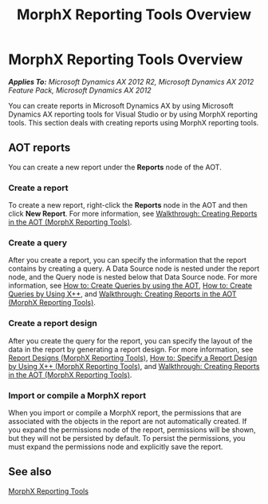 ﻿---
title: MorphX Reporting Tools Overview
TOCTitle: MorphX Reporting Tools Overview
ms:assetid: 0a0b6d19-aa25-49e8-8889-0786633579f1
ms:mtpsurl: https://technet.microsoft.com/en-us/library/Cc967358(v=AX.60)
ms:contentKeyID: 35290294
ms.date: 11/07/2012
mtps_version: v=AX.60
---

# MorphX Reporting Tools Overview 


_**Applies To:** Microsoft Dynamics AX 2012 R2, Microsoft Dynamics AX 2012 Feature Pack, Microsoft Dynamics AX 2012_

You can create reports in Microsoft Dynamics AX by using Microsoft Dynamics AX reporting tools for Visual Studio or by using MorphX reporting tools. This section deals with creating reports using MorphX reporting tools.

## AOT reports

You can create a new report under the **Reports** node of the AOT.

### Create a report

To create a new report, right-click the **Reports** node in the AOT and then click **New Report**. For more information, see [Walkthrough: Creating Reports in the AOT (MorphX Reporting Tools)](walkthrough-creating-reports-in-the-aot-morphx-reporting-tools.md).

### Create a query

After you create a report, you can specify the information that the report contains by creating a query. A Data Source node is nested under the report node, and the Query node is nested below that Data Source node. For more information, see [How to: Create Queries by using the AOT](https://technet.microsoft.com/en-us/library/bb314753\(v=ax.60\)), [How to: Create Queries by Using X++](https://technet.microsoft.com/en-us/library/aa638454\(v=ax.60\)), and [Walkthrough: Creating Reports in the AOT (MorphX Reporting Tools)](walkthrough-creating-reports-in-the-aot-morphx-reporting-tools.md).

### Create a report design

After you create the query for the report, you can specify the layout of the data in the report by generating a report design. For more information, see [Report Designs (MorphX Reporting Tools)](report-designs-morphx-reporting-tools.md), [How to: Specify a Report Design by Using X++ (MorphX Reporting Tools)](how-to-specify-a-report-design-by-using-x-morphx-reporting-tools.md), and [Walkthrough: Creating Reports in the AOT (MorphX Reporting Tools)](walkthrough-creating-reports-in-the-aot-morphx-reporting-tools.md).

### Import or compile a MorphX report

When you import or compile a MorphX report, the permissions that are associated with the objects in the report are not automatically created. If you expand the permissions node of the report, permissions will be shown, but they will not be persisted by default. To persist the permissions, you must expand the permissions node and explicitly save the report.

## See also

[MorphX Reporting Tools](morphx-reporting-tools.md)

